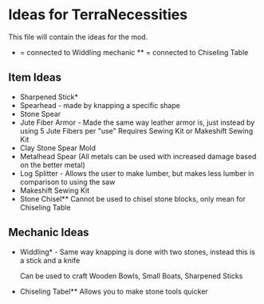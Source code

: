 # Ideas for TerraNecessities
This file will contain the ideas for the mod.

* = connected to Widdling mechanic
** = connected to Chiseling Table


## Item Ideas

- Sharpened Stick*
- Spearhead -
  made by knapping a specific shape
- Stone Spear
- Jute Fiber Armor - 
  Made the same way leather armor is, just instead by using 5 Jute Fibers per "use"
  Requires Sewing Kit or Makeshift Sewing Kit
- Clay Stone Spear Mold
- Metalhead Spear (All metals can be used with increased damage based on the better metal)
- Log Splitter -
  Allows the user to make lumber, but makes less lumber in comparison to using the saw
- Makeshift Sewing Kit
- Stone Chisel**
  Cannot be used to chisel stone blocks, only mean for Chiseling Table


## Mechanic Ideas

- Widdling* -
  Same way knapping is done with two stones, instead this is a stick and a knife
  
  Can be used to craft Wooden Bowls, Small Boats, Sharpened Sticks
- Chiseling Tabel**
  Allows you to make stone tools quicker
